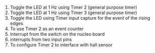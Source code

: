 1. Toggle the LED at 1 Hz using Timer 2 (general purpose timer)
2. Toggle the LED at 1 Hz using Timer 3 (general purpose timer)
3. Toggle the LED using Timer input capture for the event of the rising edges
4. To use Timer 2 as an event counter
5. Interrupt from the switch on the nucleo board
6. interrupts from two input pins
7. To configure Timer 2 to interface with hall sensor
